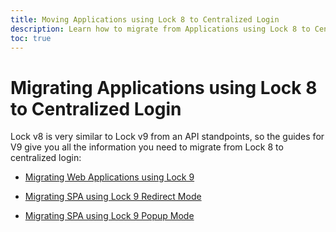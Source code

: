 ```yaml
---
title: Moving Applications using Lock 8 to Centralized Login 
description: Learn how to migrate from Applications using Lock 8 to Centralized Login
toc: true
---
```

# Migrating Applications using Lock 8 to Centralized Login

Lock v8 is very similar to Lock v9 from an API standpoints, so the guides for V9 give you all the information you need to migrate from Lock 8 to centralized login:

- [Migrating Web Applications using Lock 9](/guides/login/migrating-lock-v9-webapp)

- [Migrating SPA using Lock 9 Redirect Mode](/guides/login/migrating-lock-v9-spa)

- [Migrating SPA using Lock 9 Popup Mode](/guides/login/migrating-lock-v9-spa-popup)


